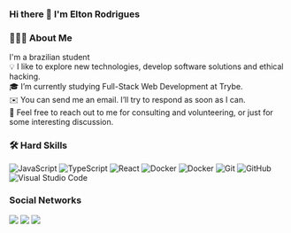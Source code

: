 ### Hi there 👋 I'm Elton Rodrigues

### 👨🏻‍💻 About Me
I'm a brazilian student\
💡  I like to explore new technologies, develop software solutions and ethical hacking.\
🎓  I’m currently studying Full-Stack Web Development at Trybe.\
✉️  You can send me an email. I’ll try to respond as soon as I can. \
💬  Feel free to reach out to me for consulting and volunteering, or just for some interesting discussion.

 ### 🛠 Hard Skills 
 
![JavaScript](https://img.shields.io/badge/-JavaScript-05122A?style=flat&logo=javascript)
![TypeScript](https://img.shields.io/badge/-TypeScript-05122A?style=flat&logo=typescript)
![React](https://img.shields.io/badge/-React-05122A?style=flat&logo=react)
![Docker](https://img.shields.io/badge/-Docker-05122A?style=flat&logo=docker)
![Docker](https://img.shields.io/badge/-MySQL-05122A?style=flat&logo=mysql)
![Git](https://img.shields.io/badge/-Git-05122A?style=flat&logo=git)
![GitHub](https://img.shields.io/badge/-GitHub-05122A?style=flat&logo=github)
![Visual Studio Code](https://img.shields.io/badge/-Visual%20Studio%20Code-05122A?style=flat&logo=visual-studio-code&logoColor=007ACC)

### Social Networks
<div> 
  <a href="https://instagram.com/eltonrd_" target="_blank"><img src="https://img.shields.io/badge/-Instagram-%23E4405F?style=for-the-badge&logo=instagram&logoColor=white" target="_blank"></a>
  <a href = "mailto:eltondantas1999@gmail.com"><img src="https://img.shields.io/badge/-Gmail-%23333?style=for-the-badge&logo=gmail&logoColor=white" target="_blank"></a>
  <a href="https://www.linkedin.com/in/eltonrdantas/" target="_blank"><img src="https://img.shields.io/badge/-LinkedIn-%230077B5?style=for-the-badge&logo=linkedin&logoColor=white" target="_blank"></a> 
</div>

